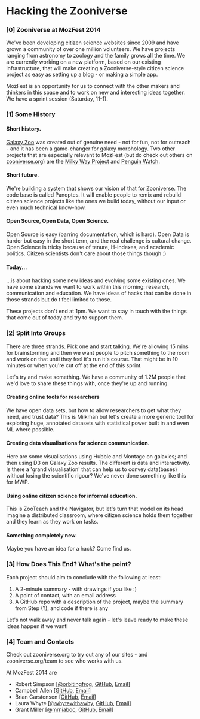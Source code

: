 # Hacking the Zooniverse
### [0] Zooniverse at MozFest 2014

We've been developing citizen science websites since 2009 and have grown a community of over one million volunteers. We have projects ranging from astronomy to zoology and the family grows all the time. We are currently working on a new platform, based on our existing infrastructure, that will make creating a Zooniverse-style citizen science project as easy as setting up a blog - or making a simple app.

MozFest is an opportunity for us to connect with the other makers and thinkers in this space and to work on new and interesting ideas together. We have a sprint session  (Saturday, 11-1).
### [1] Some History

#### Short history.

[Galaxy Zoo](http://zoo1.galaxyzoo.org) was created out of genuine need - not for fun, not for outreach - and it has been a game-changer for galaxy morphology. Two other projects that are especially relevant to MozFest (but do check out others on [zooniverse.org](zooniverse.org)) are the [Milky Way Project](http://www.milkywayproject.org) and [Penguin Watch](http://www.penguinwatch.org).

#### Short future.
We're building a system that shows our vision of that for Zooniverse. The code base is called Panoptes. It will enable people to remix and rebuild citizen science projects like the ones we build today, without our input or even much technical know-how.

#### Open Source, Open Data, Open Science.
Open Source is easy (barring documentation, which is hard). Open Data is harder but easy in the short term, and the real challenge is cultural change. Open Science is tricky because of tenure, H-indexes, and academic politics. Citizen scientists don't care about those things though :)

#### Today...
...is about hacking some new ideas and evolving some existing ones. We have some strands we want to work within this morning: research, communication and education. We have ideas of hacks that can be done in those strands but do t feel limited to those.

These projects don't end at 1pm. We want to stay in touch with the things that come out of today and try to support them.

### [2] Split Into Groups

There are three strands. Pick one and start talking. We're allowing 15 mins for brainstorming and then we want people to pitch something to the room and work on that until they feel it's run it's course. That might be in 10 minutes or when you're cut off at the end of this sprint. 

Let's try and make something. We have a community of 1.2M people that we'd love to share these things with, once they're up and running.

#### Creating online tools for researchers

We have open data sets, but how to allow researchers to get what they need, and trust data? This is Milkman but let's create a more generic tool for exploring huge, annotated datasets with statistical power built in and even ML where possible.

#### Creating data visualisations for science communication.
Here are some visualisations using Hubble and Montage on galaxies; and then using D3 on Galaxy Zoo results. The different is data and interactivity. Is there a 'grand visualisation' that can help us to convey data(bases) without losing the scientific rigour? We've never done something like this for MWP.

#### Using online citizen science for informal education.

This is ZooTeach and the Navigator, but let's turn that model on its head imagine a distributed classroom, where citizen science holds them together and they learn as they work on tasks.

#### Something completely new.

Maybe you have an idea for a hack? Come find us.

### [3] How Does This End? What's the point?

Each project should aim to conclude with the following at least:

1. A 2-minute summary - with drawings if you like :)
2. A point of contact, with an email address
3. A GitHub repo with a description of the project, maybe the summary from Step (?), and code if there is any 

Let's not walk away and never talk again - let's leave ready to make these ideas happen if we want!

### [4] Team and Contacts

Check out zooniverse.org to try out any of our sites - and zooniverse.org/team to see who works with us.

At MozFest 2014 are

 - Robert Simpson [[@orbitingfrog](http://twitter.com/orbitingfrog), [GitHub](https://github.com/ttfnrob), [Email](mailto:rob@zooniverse.org)]
 - Campbell Allen [[GitHub](https://github.com/camallen), [Email](mailto:cam@zooniverse.org)]
 - Brian Carstensen [[GitHub](https://github.com/brianc), [Email](mailto:brian@zooniverse.org)]
 - Laura Whyte [[@whytewithawhy](http://twitter.com/whytewithawhy), [GitHub](https://github.com/whytewithawhy), [Email](mailto:laura@zooniverse.org)]
 - Grant Miller [[@mrniaboc](http://twitter.com/mrniaboc), [GitHub](https://github.com/mrniaboc), [Email](mailto:grant@zooniverse.org)]
